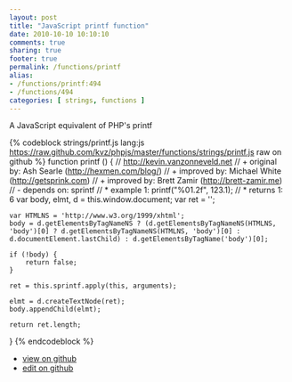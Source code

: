 ```yaml
---
layout: post
title: "JavaScript printf function"
date: 2010-10-10 10:10:10
comments: true
sharing: true
footer: true
permalink: /functions/printf
alias:
- /functions/printf:494
- /functions/494
categories: [ strings, functions ]
---
```

A JavaScript equivalent of PHP's printf
<!-- more -->
{% codeblock strings/printf.js lang:js https://raw.github.com/kvz/phpjs/master/functions/strings/printf.js raw on github %}
function printf () {
    // http://kevin.vanzonneveld.net
    // +   original by: Ash Searle (http://hexmen.com/blog/)
    // +   improved by: Michael White (http://getsprink.com)
    // +   improved by: Brett Zamir (http://brett-zamir.me)
    // -    depends on: sprintf
    // *     example 1: printf("%01.2f", 123.1);
    // *     returns 1: 6
    var body, elmt, d = this.window.document;
    var ret = '';

    var HTMLNS = 'http://www.w3.org/1999/xhtml';
    body = d.getElementsByTagNameNS ? (d.getElementsByTagNameNS(HTMLNS, 'body')[0] ? d.getElementsByTagNameNS(HTMLNS, 'body')[0] : d.documentElement.lastChild) : d.getElementsByTagName('body')[0];

    if (!body) {
        return false;
    }

    ret = this.sprintf.apply(this, arguments);

    elmt = d.createTextNode(ret);
    body.appendChild(elmt);

    return ret.length;
}
{% endcodeblock %}
<ul>
 <li><a href="https://github.com/kvz/phpjs/blob/master/functions/strings/printf.js">view on github</a></li>
 <li><a href="https://github.com/kvz/phpjs/edit/master/functions/strings/printf.js">edit on github</a></li>
</ul>

